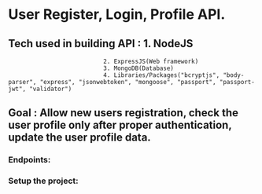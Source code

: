 # User Register, Login, Profile API.

## Tech used in building API : 1. NodeJS
							   2. ExpressJS(Web framework)
							   3. MongoDB(Database)
							   4. Libraries/Packages("bcryptjs", "body-parser", "express", "jsonwebtoken", "mongoose", "passport", "passport-jwt", "validator")

## Goal : Allow new users registration, check the user profile only after proper authentication, update the user profile data.

### Endpoints:  

### Setup the project: 